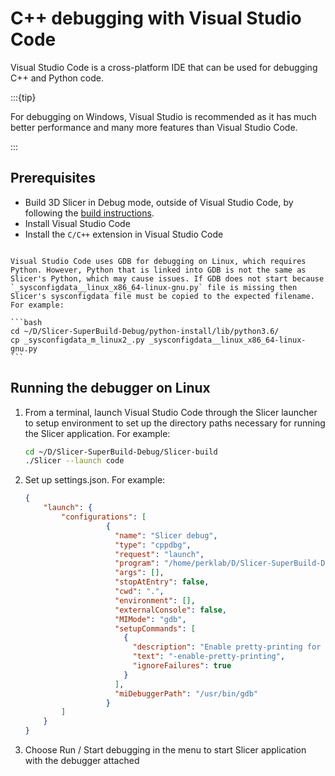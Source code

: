 # C++ debugging with Visual Studio Code

Visual Studio Code is a cross-platform IDE that can be used for debugging C++ and Python code.


:::{tip}

For debugging on Windows, Visual Studio is recommended as it has much better performance and many more features than Visual Studio Code.

:::

## Prerequisites

- Build 3D Slicer in Debug mode, outside of Visual Studio Code, by following the [build instructions](../build_instructions.md).
- Install Visual Studio Code
- Install the `C/C++` extension in Visual Studio Code

````{note}

Visual Studio Code uses GDB for debugging on Linux, which requires Python. However, Python that is linked into GDB is not the same as Slicer's Python, which may cause issues. If GDB does not start because `_sysconfigdata__linux_x86_64-linux-gnu.py` file is missing then Slicer's sysconfigdata file must be copied to the expected filename. For example:

```bash
cd ~/D/Slicer-SuperBuild-Debug/python-install/lib/python3.6/
cp _sysconfigdata_m_linux2_.py _sysconfigdata__linux_x86_64-linux-gnu.py
```

````

## Running the debugger on Linux

1. From a terminal, launch Visual Studio Code through the Slicer launcher to setup environment to set up the directory paths necessary for running the Slicer application. For example:

    ```bash
    cd ~/D/Slicer-SuperBuild-Debug/Slicer-build
    ./Slicer --launch code
    ```

2. Set up settings.json. For example:

    ```json
    {
        "launch": {
            "configurations": [
                      {
                        "name": "Slicer debug",
                        "type": "cppdbg",
                        "request": "launch",
                        "program": "/home/perklab/D/Slicer-SuperBuild-Debug/Slicer-build/bin/SlicerApp-real",
                        "args": [],
                        "stopAtEntry": false,
                        "cwd": ".",
                        "environment": [],
                        "externalConsole": false,
                        "MIMode": "gdb",
                        "setupCommands": [
                          {
                            "description": "Enable pretty-printing for gdb",
                            "text": "-enable-pretty-printing",
                            "ignoreFailures": true
                          }
                        ],
                        "miDebuggerPath": "/usr/bin/gdb"
                      }
            ]
        }
    }
    ```

3. Choose Run / Start debugging in the menu to start Slicer application with the debugger attached
